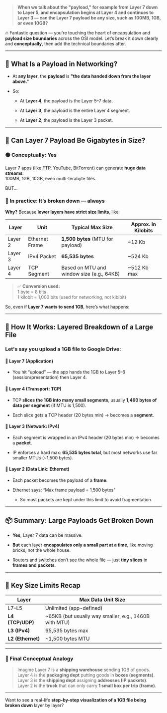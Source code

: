 
> **When we talk about the "payload," for example from Layer 7 down to Layer 5, and encapsulation begins at Layer 4 and continues to Layer 3 — can the Layer 7 payload be any size, such as 100MB, 1GB, or even 10GB?**

🔥 Fantastic question — you're touching the heart of encapsulation and **payload size boundaries** across the OSI model. Let’s break it down clearly and **conceptually**, then add the technical boundaries after.

---

## 🧠 **What Is a Payload in Networking?**

- At **any layer**, the **payload** is **"the data handed down from the layer above."**
    
- So:
    
    - At **Layer 4**, the payload is the Layer 5–7 data.
        
    - At **Layer 3**, the payload is the entire Layer 4 segment.
        
    - At **Layer 2**, the payload is the Layer 3 packet.
        

---

## 🧳 **Can Layer 7 Payload Be Gigabytes in Size?**

### 🟢 Conceptually: **Yes**

Layer 7 apps (like FTP, YouTube, BitTorrent) can generate **huge data streams**:  
100MB, 1GB, 10GB, even multi-terabyte files.

BUT…

### 🔴 In practice: **It’s broken down** — **always**

**Why?** Because **lower layers have strict size limits**, like:

| Layer   | Unit           | Typical Max Size                          | Approx. in Kilobits |
| ------- | -------------- | ----------------------------------------- | ------------------- |
| Layer 2 | Ethernet Frame | **1,500 bytes** (MTU for payload)         | ~12 Kb              |
| Layer 3 | IPv4 Packet    | **65,535 bytes**                          | ~524 Kb             |
| Layer 4 | TCP Segment    | Based on MTU and window size (e.g., 64KB) | ~512 Kb max         |


> ✅ **Conversion used:**  
> 1 byte = 8 bits  
> 1 kilobit = 1,000 bits (used for networking, not kibibit)



So, even if **Layer 7 wants to send 1GB**, here’s what happens:

---

## 🧱 How It Works: Layered Breakdown of a Large File

### Let's say you upload a 1GB file to Google Drive:

#### 🔹 Layer 7 (Application)

- You hit “upload” — the app hands the 1GB to Layer 5–6 (session/presentation) then Layer 4.
    

#### 🔹 Layer 4 (Transport: TCP)

- TCP **slices the 1GB into many small segments**, usually **1,460 bytes of data per segment** (if MTU is 1,500).
    
- Each slice gets a TCP header (20 bytes min) → becomes a **segment**.
    

#### 🔹 Layer 3 (Network: IPv4)

- Each segment is wrapped in an IPv4 header (20 bytes min) → becomes a **packet**.
    
- IP enforces a hard max: **65,535 bytes total**, but most networks use far smaller MTUs (~1,500 bytes).
    

#### 🔹 Layer 2 (Data Link: Ethernet)

- Each packet becomes the payload of a **frame**.
    
- Ethernet says: “Max frame payload = 1,500 bytes”
    
    - So most packets are kept under this limit to avoid fragmentation.
        

---

## 📦 Summary: Large Payloads Get Broken Down

- **Yes**, Layer 7 data can be massive.
    
- **But** each layer **encapsulates only a small part at a time**, like moving bricks, not the whole house.
    
- Routers and switches don’t see the whole file — just **tiny slices** in **frames and packets**.
    

---

## 🚧 Key Size Limits Recap

|Layer|Max Data Unit Size|
|---|---|
|L7–L5|Unlimited (app-defined)|
|**L4 (TCP/UDP)**|~65KB (but usually way smaller, e.g., 1460B with MTU)|
|**L3 (IPv4)**|65,535 bytes max|
|**L2 (Ethernet)**|~1,500 bytes MTU|

---

### 📌 Final Conceptual Analogy

> Imagine Layer 7 is a **shipping warehouse** sending 1GB of goods.  
> Layer 4 is the **packaging dept** putting goods in **boxes (segments)**.  
> Layer 3 is the **shipping dept** assigning **addresses (IP packets)**.  
> Layer 2 is the **truck** that can only carry **1 small box per trip (frame)**.

---

Want to see a real-life **step-by-step visualization of a 1GB file being broken down** layer by layer?


